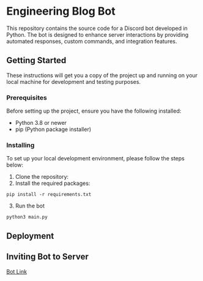 # Engineering Blog Bot

This repository contains the source code for a Discord bot developed in Python. The bot is designed to enhance server interactions by providing automated responses, custom commands, and integration features.

## Getting Started

These instructions will get you a copy of the project up and running on your local machine for development and testing purposes.

### Prerequisites

Before setting up the project, ensure you have the following installed:
- Python 3.8 or newer
- pip (Python package installer)

### Installing

To set up your local development environment, please follow the steps below:

1. Clone the repository:
2. Install the required packages:

`pip install -r requirements.txt`

3. Run the bot

`python3 main.py`


## Deployment


## Inviting Bot to Server
[Bot Link ](https://discord.com/oauth2/authorize?client_id=1220239653794353213&permissions=1084479764544&scope=bot)
